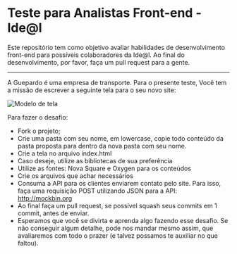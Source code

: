# Teste para Analistas Front-end - Ide@l

Este repositório tem como objetivo avaliar habilidades de desenvolvimento front-end para possíveis colaboradores da Ide@l. Ao final do desenvolvimento, por favor, faça um pull request para a gente.

---

A Guepardo é uma empresa de transporte. Para o presente teste, Você tem a missão de escrever a seguinte tela para o seu novo site:

![Modelo de tela](./assets/modelo.png)

Para fazer o desafio:
- Fork o projeto;
- Crie uma pasta com seu nome, em lowercase, copie todo conteúdo da pasta proposta para dentro da nova pasta com seu nome.
- Crie a tela no arquivo index.html
- Caso deseje, utilize as bibliotecas de sua preferência
- Utilize as fontes: Nova Square e Oxygen para os conteúdos
- Crie os arquivos que achar necessários
- Consuma a API para os clientes enviarem contato pelo site. Para isso, faça uma requisição POST utilizando JSON para a API: http://mockbin.org
- Ao final faça um pull request, se possível squash seus commits em 1 commit, antes de enviar.
- Esperamos que você se divirta e aprenda algo fazendo esse desafio. Se não conseguir algum detalhe, pode nos mandar mesmo assim, que avaliaremos com todo o prazer (e talvez possamos te auxiliar no que faltou).